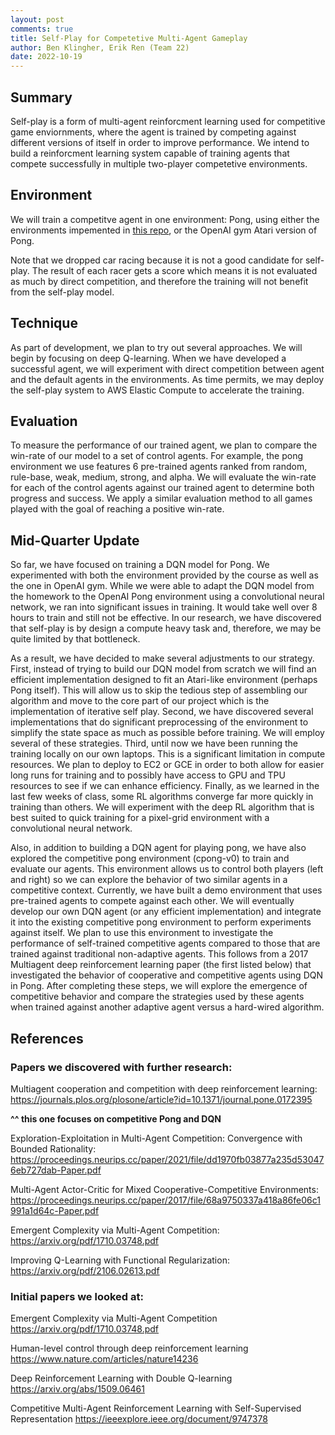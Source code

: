 ```yaml
---
layout: post
comments: true
title: Self-Play for Competetive Multi-Agent Gameplay
author: Ben Klingher, Erik Ren (Team 22)
date: 2022-10-19
---
```



## Summary
Self-play is a form of multi-agent reinforcment learning used for competitive game enviornments, where the agent is trained by competing against different versions of itself in order to improve performance. We intend to build a reinforcment learning system capable of training agents that compete successfully in multiple two-player competetive environments.

## Environment

We will train a competitve agent in one environment: Pong, using either the environments impemented in [this repo](https://github.com/ucla-rlcourse/competitive-rl), or the OpenAI gym Atari version of Pong.

Note that we dropped car racing because it is not a good candidate for self-play. The result of each racer gets a score which means it is not evaluated as much by direct competition, and therefore the training will not benefit from the self-play model.

## Technique

As part of development, we plan to try out several approaches. We will begin by focusing on deep Q-learning. When we have developed a successful agent, we will experiment with direct competition between agent and the default agents in the environments. As time permits, we may deploy the self-play system to AWS Elastic Compute to accelerate the training.

## Evaluation

To measure the performance of our trained agent, we plan to compare the win-rate of our model to a set of control agents. For example, the pong environment we use features 6 pre-trained agents ranked from random, rule-base, weak, medium, strong, and alpha. We will evaluate the win-rate for each of the control agents against our trained agent to determine both progress and success. We apply a similar evaluation method to all games played with the goal of reaching a positive win-rate.

## Mid-Quarter Update

So far, we have focused on training a DQN model for Pong. We experimented with both the environment provided by the course as well as the one in OpenAI gym. While we were able to adapt the DQN model from the homework to the OpenAI Pong environment using a convolutional neural network, we ran into significant issues in training. It would take well over 8 hours to train and still not be effective. In our research, we have discovered that self-play is by design a compute heavy task and, therefore, we may be quite limited by that bottleneck.

As a result, we have decided to make several adjustments to our strategy. First, instead of trying to build our DQN model from scratch we will find an efficient implementation designed to fit an Atari-like environment (perhaps Pong itself). This will allow us to skip the tedious step of assembling our algorithm and move to the core part of our project which is the implementation of iterative self play. Second, we have discovered several implementations that do significant preprocessing of the environment to simplify the state space as much as possible before training. We will employ several of these strategies. Third, until now we have been running the training locally on our own laptops. This is a significant limitation in compute resources. We plan to deploy to EC2 or GCE in order to both allow for easier long runs for training and to possibly have access to GPU and TPU resources to see if we can enhance efficiency. Finally, as we learned in the last few weeks of class, some RL algorithms converge far more quickly in training than others. We will experiment with the deep RL algorithm that is best suited to quick training for a pixel-grid environment with a convolutional neural network.

Also, in addition to building a DQN agent for playing pong, we have also explored the competitive pong environment (cpong-v0) to train and evaluate our agents. This environment allows us to control both players (left and right) so we can explore the behavior of two similar agents in a competitive context. Currently, we have built a demo environment that uses pre-trained agents to compete against each other. We will eventually develop our own DQN agent (or any efficient implementation) and integrate it into the existing competitive pong environment to perform experiments against itself. We plan to use this environment to investigate the performance of self-trained competitive agents compared to those that are trained against traditional non-adaptive agents. This follows from a 2017 Multiagent deep reinforcement learning paper (the first listed below) that investigated the behavior of cooperative and competitive agents using DQN in Pong. After completing these steps, we will explore the emergence of competitive behavior and compare the strategies used by these agents when trained against another adaptive agent versus a hard-wired algorithm.

## References

### Papers we discovered with further research:

Multiagent cooperation and competition with deep reinforcement learning:
https://journals.plos.org/plosone/article?id=10.1371/journal.pone.0172395

**^^ this one focuses on competitive Pong and DQN**

Exploration-Exploitation in Multi-Agent Competition: Convergence with Bounded Rationality:
https://proceedings.neurips.cc/paper/2021/file/dd1970fb03877a235d530476eb727dab-Paper.pdf

Multi-Agent Actor-Critic for Mixed Cooperative-Competitive Environments:
https://proceedings.neurips.cc/paper/2017/file/68a9750337a418a86fe06c1991a1d64c-Paper.pdf

Emergent Complexity via Multi-Agent Competition:
https://arxiv.org/pdf/1710.03748.pdf

Improving Q-Learning with Functional Regularization:
https://arxiv.org/pdf/2106.02613.pdf

### Initial papers we looked at:

Emergent Complexity via Multi-Agent Competition
https://arxiv.org/pdf/1710.03748.pdf

Human-level control through deep reinforcement learning
https://www.nature.com/articles/nature14236

Deep Reinforcement Learning with Double Q-learning
https://arxiv.org/abs/1509.06461

Competitive Multi-Agent Reinforcement Learning with Self-Supervised Representation
https://ieeexplore.ieee.org/document/9747378